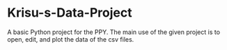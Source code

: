 # Krisu-s-Data-Project
A basic Python project for the PPY.
The main use of the given project is to open, edit, and plot the data of the csv files.
